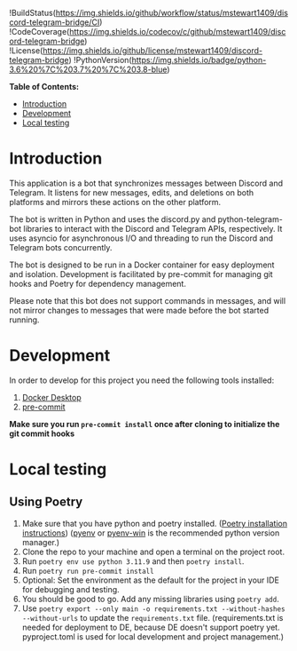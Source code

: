 !BuildStatus(https://img.shields.io/github/workflow/status/mstewart1409/discord-telegram-bridge/CI)
!CodeCoverage(https://img.shields.io/codecov/c/github/mstewart1409/discord-telegram-bridge)
!License(https://img.shields.io/github/license/mstewart1409/discord-telegram-bridge)
!PythonVersion(https://img.shields.io/badge/python-3.6%20%7C%203.7%20%7C%203.8-blue)

**Table of Contents:**

- [Introduction](#introduction)
- [Development](#development)
- [Local testing](#local-testing)

# Introduction

This application is a bot that synchronizes messages between Discord and Telegram. It listens for new messages, edits, and deletions on both platforms and mirrors these actions on the other platform.

The bot is written in Python and uses the discord.py and python-telegram-bot libraries to interact with the Discord and Telegram APIs, respectively. It uses asyncio for asynchronous I/O and threading to run the Discord and Telegram bots concurrently.

The bot is designed to be run in a Docker container for easy deployment and isolation. Development is facilitated by pre-commit for managing git hooks and Poetry for dependency management.

Please note that this bot does not support commands in messages, and will not mirror changes to messages that were made before the bot started running.


# Development

In order to develop for this project you need the following tools installed:

1. [Docker Desktop](https://www.docker.com/products/docker-desktop)
2. [pre-commit](https://pre-commit.com/#install)


**Make sure you run `pre-commit install` once after cloning to initialize the git commit hooks**

# Local testing

## Using Poetry

1. Make sure that you have python and poetry installed. ([Poetry installation instructions](https://python-poetry.org/docs/#installation)) ([pyenv](https://github.com/pyenv/pyenv) or [pyenv-win](https://github.com/pyenv-win/pyenv-win) is the recommended python version manager.)
2. Clone the repo to your machine and open a terminal on the project root.
3. Run `poetry env use python 3.11.9` and then `poetry install`.
4. Run `poetry run pre-commit install`
5. Optional: Set the environment as the default for the project in your IDE for debugging and testing.
6. You should be good to go. Add any missing libraries using `poetry add`.
7. Use `poetry export --only main -o requirements.txt --without-hashes --without-urls` to update the `requirements.txt` file. (requirements.txt is needed for deployment to DE, because DE doesn't support poetry yet. pyproject.toml is used for local development and project management.)
